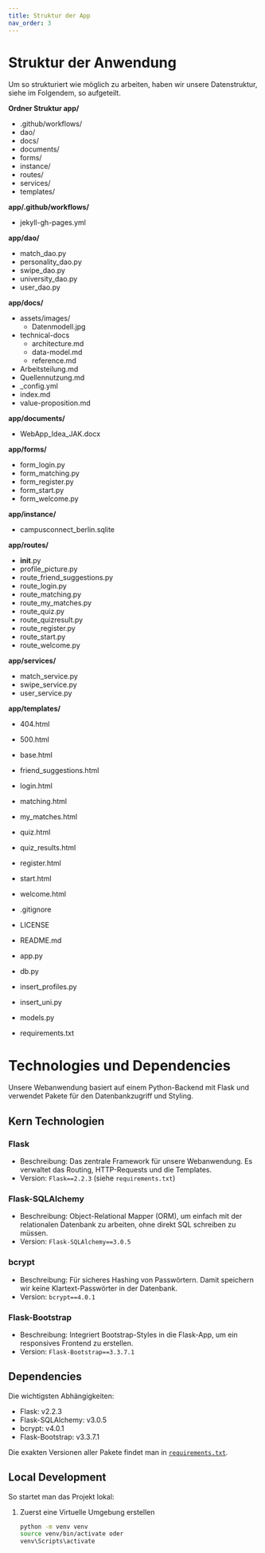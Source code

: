 ```yaml
---
title: Struktur der App
nav_order: 3
---
```


# Struktur der Anwendung
Um so strukturiert wie möglich zu arbeiten, haben wir unsere Datenstruktur, siehe im Folgendem, so aufgeteilt.

**Ordner Struktur app/**
- .github/workflows/
- dao/
- docs/
- documents/
- forms/
- instance/
- routes/
- services/
- templates/

**app/.github/workflows/**
- jekyll-gh-pages.yml

**app/dao/**
- match_dao.py
- personality_dao.py
- swipe_dao.py
- university_dao.py
- user_dao.py

**app/docs/**
- assets/images/
    - Datenmodell.jpg
- technical-docs
    - architecture.md
    - data-model.md
    - reference.md
- Arbeitsteilung.md
- Quellennutzung.md
- _config.yml
- index.md
- value-proposition.md

**app/documents/**
- WebApp_Idea_JAK.docx

**app/forms/**
- form_login.py
- form_matching.py
- form_register.py
- form_start.py
- form_welcome.py

**app/instance/**
- campusconnect_berlin.sqlite

**app/routes/**
- __init__.py
- profile_picture.py
- route_friend_suggestions.py
- route_login.py
- route_matching.py
- route_my_matches.py
- route_quiz.py
- route_quizresult.py
- route_register.py
- route_start.py
- route_welcome.py

**app/services/**
- match_service.py
- swipe_service.py
- user_service.py

**app/templates/**
- 404.html
- 500.html
- base.html
- friend_suggestions.html
- login.html
- matching.html
- my_matches.html
- quiz.html
- quiz_results.html
- register.html
- start.html
- welcome.html


- .gitignore
- LICENSE
- README.md
- app.py
- db.py
- insert_profiles.py
- insert_uni.py
- models.py
- requirements.txt


# Technologies und Dependencies

Unsere Webanwendung basiert auf einem Python-Backend mit Flask und verwendet Pakete für den Datenbankzugriff und Styling.


## Kern Technologien

### Flask
- Beschreibung: Das zentrale Framework für unsere Webanwendung. Es verwaltet das Routing, HTTP-Requests und die Templates.
- Version: `Flask==2.2.3` (siehe `requirements.txt`)


### Flask-SQLAlchemy
- Beschreibung: Object-Relational Mapper (ORM), um einfach mit der relationalen Datenbank zu arbeiten, ohne direkt SQL schreiben zu müssen.
- Version: `Flask-SQLAlchemy==3.0.5`

### bcrypt
- Beschreibung: Für sicheres Hashing von Passwörtern. Damit speichern wir keine Klartext-Passwörter in der Datenbank.
- Version: `bcrypt==4.0.1`

### Flask-Bootstrap
- Beschreibung: Integriert Bootstrap-Styles in die Flask-App, um ein responsives Frontend zu erstellen.
- Version: `Flask-Bootstrap==3.3.7.1`


## Dependencies
Die wichtigsten Abhängigkeiten:
- Flask: v2.2.3
- Flask-SQLAlchemy: v3.0.5
- bcrypt: v4.0.1
- Flask-Bootstrap: v3.3.7.1

Die exakten Versionen aller Pakete findet man in [`requirements.txt`](./requirements.txt).

## Local Development
So startet man das Projekt lokal:
1. Zuerst eine Virtuelle Umgebung erstellen 
   ```bash
   python -m venv venv
   source venv/bin/activate oder
   venv\Scripts\activate    
